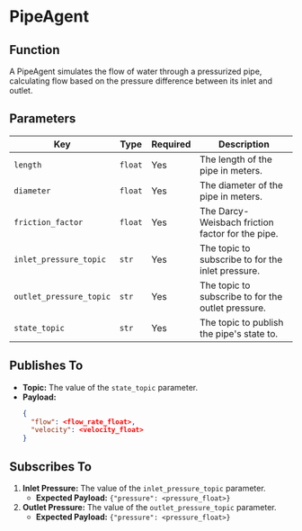 # PipeAgent

## Function

A PipeAgent simulates the flow of water through a pressurized pipe, calculating flow based on the pressure difference between its inlet and outlet.

## Parameters

| Key                     | Type    | Required | Description                                                    |
|-------------------------|---------|----------|----------------------------------------------------------------|
| `length`                | `float` | Yes      | The length of the pipe in meters.                              |
| `diameter`              | `float` | Yes      | The diameter of the pipe in meters.                            |
| `friction_factor`       | `float` | Yes      | The Darcy-Weisbach friction factor for the pipe.               |
| `inlet_pressure_topic`  | `str`   | Yes      | The topic to subscribe to for the inlet pressure.              |
| `outlet_pressure_topic` | `str`   | Yes      | The topic to subscribe to for the outlet pressure.             |
| `state_topic`           | `str`   | Yes      | The topic to publish the pipe's state to.                      |

## Publishes To

- **Topic:** The value of the `state_topic` parameter.
- **Payload:**
  ```json
  {
    "flow": <flow_rate_float>,
    "velocity": <velocity_float>
  }
  ```

## Subscribes To

1.  **Inlet Pressure:** The value of the `inlet_pressure_topic` parameter.
    - **Expected Payload:** `{"pressure": <pressure_float>}`
2.  **Outlet Pressure:** The value of the `outlet_pressure_topic` parameter.
    - **Expected Payload:** `{"pressure": <pressure_float>}`

